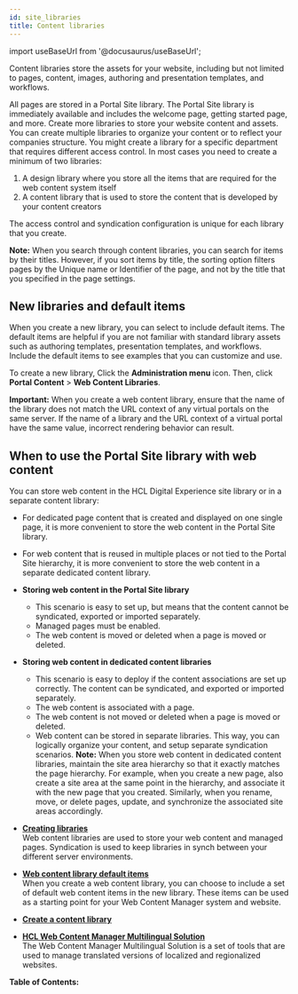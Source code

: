 ```yaml
---
id: site_libraries
title: Content libraries
---
```

import useBaseUrl from '@docusaurus/useBaseUrl';



Content libraries store the assets for your website, including but not limited to pages, content, images, authoring and presentation templates, and workflows.

All pages are stored in a Portal Site library. The Portal Site library is immediately available and includes the welcome page, getting started page, and more. Create more libraries to store your website content and assets. You can create multiple libraries to organize your content or to reflect your companies structure. You might create a library for a specific department that requires different access control. In most cases you need to create a minimum of two libraries:

1.  A design library where you store all the items that are required for the web content system itself
2.  A content library that is used to store the content that is developed by your content creators

The access control and syndication configuration is unique for each library that you create.

**Note:** When you search through content libraries, you can search for items by their titles. However, if you sort items by title, the sorting option filters pages by the Unique name or Identifier of the page, and not by the title that you specified in the page settings.

## New libraries and default items

When you create a new library, you can select to include default items. The default items are helpful if you are not familiar with standard library assets such as authoring templates, presentation templates, and workflows. Include the default items to see examples that you can customize and use.

To create a new library, Click the **Administration menu** icon. Then, click **Portal Content** \> **Web Content Libraries**.

**Important:** When you create a web content library, ensure that the name of the library does not match the URL context of any virtual portals on the same server. If the name of a library and the URL context of a virtual portal have the same value, incorrect rendering behavior can result.

## When to use the Portal Site library with web content

You can store web content in the HCL Digital Experience site library or in a separate content library:

-   For dedicated page content that is created and displayed on one single page, it is more convenient to store the web content in the Portal Site library.
-   For web content that is reused in multiple places or not tied to the Portal Site hierarchy, it is more convenient to store the web content in a separate dedicated content library.

-   **Storing web content in the Portal Site library**

    -   This scenario is easy to set up, but means that the content cannot be syndicated, exported or imported separately.
    -   Managed pages must be enabled.
    -   The web content is moved or deleted when a page is moved or deleted.
-   **Storing web content in dedicated content libraries**

    -   This scenario is easy to deploy if the content associations are set up correctly. The content can be syndicated, and exported or imported separately.
    -   The web content is associated with a page.
    -   The web content is not moved or deleted when a page is moved or deleted.
    -   Web content can be stored in separate libraries. This way, you can logically organize your content, and setup separate syndication scenarios.
    **Note:** When you store web content in dedicated content libraries, maintain the site area hierarchy so that it exactly matches the page hierarchy. For example, when you create a new page, also create a site area at the same point in the hierarchy, and associate it with the new page that you created. Similarly, when you rename, move, or delete pages, update, and synchronize the associated site areas accordingly.


-   **[Creating libraries](site_create_libs.md)**  
Web content libraries are used to store your web content and managed pages. Syndication is used to keep libraries in synch between your different server environments.
-   **[Web content library default items](../wcm/wcm_library_default_items.md)**  
When you create a web content library, you can choose to include a set of default web content items in the new library. These items can be used as a starting point for your Web Content Manager system and website.
-   **[Create a content library](../panel_help/oob_content_createlib.md)**  

-   **[HCL Web Content Manager Multilingual Solution](../wcm/wcm_mls.md)**  
The Web Content Manager Multilingual Solution is a set of tools that are used to manage translated versions of localized and regionalized websites.

**Table of Contents:**  


